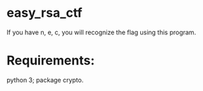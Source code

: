 # easy_rsa_ctf
If you have n, e, c, you will recognize the flag using this program.
# Requirements:
python 3;
package crypto.
